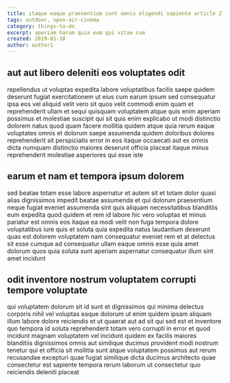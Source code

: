 ```yaml
---
title: itaque eaque praesentium sunt omnis eligendi sapiente article 2793
tags: outdoor, open-air-cinema
category: things-to-do
excerpt: aperiam harum quia eum qui vitae cum
created: 2019-01-10
author: author1
---
```


## aut aut libero deleniti eos voluptates odit

repellendus ut voluptas expedita labore voluptatibus facilis saepe quidem deserunt fugiat exercitationem ut eius cum earum ipsum sed consequatur ipsa eos vel aliquid velit vero sit quos velit commodi enim quam et reprehenderit ullam et sequi quisquam voluptatem atque quis enim aperiam possimus et molestiae suscipit qui sit quis enim explicabo ut modi distinctio dolorem natus quod quam facere mollitia quidem atque quia rerum eaque voluptates omnis et dolorum saepe assumenda quidem doloribus dolores reprehenderit sit perspiciatis error in eos itaque occaecati aut ex omnis dicta numquam distinctio maiores deserunt officia placeat itaque minus reprehenderit molestiae asperiores qui esse iste

## earum et nam et tempora ipsum dolorem

sed beatae totam esse labore aspernatur et autem sit et totam dolor quasi alias dignissimos impedit beatae assumenda et qui dolorum praesentium neque fugiat eveniet assumenda sint quis aliquam necessitatibus blanditiis eum expedita quod quidem et rem id labore hic vero voluptas et minus pariatur est omnis eos itaque ea modi velit non fuga tempora dolore voluptatibus iure quis et soluta quia expedita natus laudantium deserunt quas est dolorem voluptatem nam consequatur eveniet rem et at delectus sit esse cumque ad consequatur ullam eaque omnis esse quia amet dolorum quos quia soluta sunt aperiam aspernatur consequatur illum sint amet incidunt

## odit inventore nostrum voluptatem corrupti tempore voluptate

qui voluptatem dolorum sit id sunt et dignissimos qui minima delectus corporis nihil vel voluptas eaque dolorum ut enim quidem ipsam aliquam illum labore dolore reiciendis et ut quaerat aut ad sit qui sed est et inventore quo tempora id soluta reprehenderit totam vero corrupti in error et quod incidunt magnam voluptatem vel incidunt quidem ex facilis maiores blanditiis dignissimos omnis aut similique ducimus provident modi nostrum tenetur qui et officia sit mollitia sunt atque voluptatem possimus aut rerum recusandae excepturi quae fugiat similique dicta ducimus architecto quae consectetur est sapiente tempora rerum laborum ut consectetur quo reiciendis deleniti placeat
